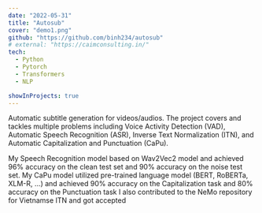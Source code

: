 ```yaml
---
date: "2022-05-31"
title: "Autosub"
cover: "demo1.png"
github: "https://github.com/binh234/autosub"
# external: "https://caimconsulting.in/"
tech:
  - Python
  - Pytorch
  - Transformers
  - NLP

showInProjects: true
---
```


Automatic subtitle generation for videos/audios. The project covers and tackles multiple problems including Voice Activity Detection (VAD), Automatic Speech Recognition (ASR), Inverse Text Normalization (ITN), and Automatic Capitalization and Punctuation (CaPu).

My Speech Recognition model based on Wav2Vec2 model and achieved 96% accuracy on the clean test set and 90% accuracy on the noise test set.
My CaPu model utilized pre-trained language model (BERT, RoBERTa, XLM-R, ...) and achieved 90% accuracy on the Capitalization task and 80% accuracy on the Punctuation task
I also contributed to the NeMo repository for Vietnamse ITN and got accepted